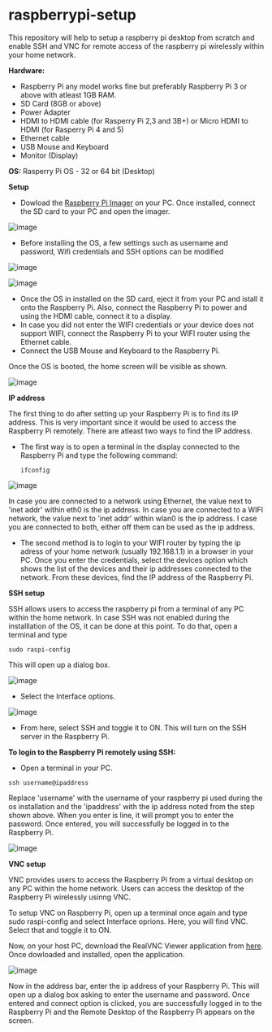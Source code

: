 # raspberrypi-setup
This repository will help to setup a raspberry pi desktop from scratch and enable SSH and VNC for remote access of the raspberry pi wirelessly within your home network.

**Hardware:**
- Raspberry Pi any model works fine but preferably Raspberry Pi 3 or above with atleast 1GB RAM.
- SD Card (8GB or above)
- Power Adapter
- HDMI to HDMI cable (for Rasperry Pi 2,3 and 3B+) or Micro HDMI to HDMI (for Rasperry Pi 4 and 5)
- Ethernet cable
- USB Mouse and Keyboard
- Monitor (Display)

**OS:** Rasperry Pi OS - 32 or 64 bit (Desktop)

**Setup**
- Dowload the [Raspberry Pi Imager](https://www.raspberrypi.com/software/) on your PC. Once installed, connect the SD card to your PC and open the imager.

![image](https://github.com/sashanknjs/raspberrypi-vpn-server/assets/168824530/e4db8c6a-5a05-406c-83e6-2720833afc71)

- Before installing the OS, a few settings such as username and password, Wifi credentials and SSH options can be modified

![image](https://github.com/sashanknjs/raspberrypi-vpn-server/assets/168824530/e9278451-c6b4-411b-aae1-5f8c65a5fa55)

![image](https://github.com/sashanknjs/raspberrypi-vpn-server/assets/168824530/41914cf2-a0d2-46d8-9177-ee1bf1285c78)

- Once the OS in installed on the SD card, eject it from your PC and istall it onto the Raspberry Pi. Also, connect the Raspberry Pi to power and using the HDMI cable, connect it to a display.
- In case you did not enter the WIFI credentials or your device does not support WIFI, connect the Raspberry Pi to your WIFI router using the Ethernet cable.
- Connect the USB Mouse and Keyboard to the Raspberry Pi.

Once the OS is booted, the home screen will be visible as shown.

![image](https://github.com/sashanknjs/raspberrypi-setup/assets/168824530/e513b8c5-d506-419a-98c8-10ad4f250007)

**IP address**

The first thing to do after setting up your Raspberry Pi is to find its IP address. This is very important since it would be used to access the Raspberry Pi remotely. There are atleast two ways to find the IP address. 

- The first way is to open a terminal in the display connected to the Raspberry Pi and type the following command:

  ```
  ifconfig
  ```

![image](https://github.com/sashanknjs/raspberrypi-setup/assets/168824530/9ca9827e-55b6-4a62-9367-324eeb898b0f)


In case you are connected to a network using Ethernet, the value next to 'inet addr' within eth0 is the ip address. In case you are connected to a WIFI network, the value next to 'inet addr' within wlan0 is the ip address. I case you are connected to both, either off them can be used as the ip address.

- The second method is to login to your WIFI router by typing the ip adress of your home network (usually 192.168.1.1) in a browser in your PC. Once you enter the credentials, select the devices option which shows the list of the devices and their ip addresses connected to the network. From these devices, find the IP address of the Raspberry Pi.
  
**SSH setup**

SSH allows users to access the raspberry pi from a terminal of any PC within the home network. In case SSH was not enabled during the installlation of the OS, it can be done at this point. To do that, open a terminal and type
```
sudo raspi-config
```
This will open up a dialog box. 

![image](https://github.com/sashanknjs/raspberrypi-setup/assets/168824530/b3b75205-ec27-42f8-99b3-55a9b6101a3c)

- Select the Interface options.

![image](https://github.com/sashanknjs/raspberrypi-setup/assets/168824530/48a7c82a-03c6-41f4-b762-0bfbd08a060f)

- From here, select SSH and toggle it to ON. This will turn on the SSH server in the Raspberry Pi.

**To login to the Raspberry Pi remotely using SSH:**

- Open a terminal in your PC.
```
ssh username@ipaddress
```
Replace 'username' with the username of your raspberry pi used during the os installation and the 'ipaddress' with the ip address noted from the step shown above. When you enter is line, it will prompt you to enter the password. Once entered, you will successfully be logged in to the Raspberry Pi.

![image](https://github.com/sashanknjs/raspberrypi-setup/assets/168824530/abe89add-3d1c-40de-a5d4-e413f1869240)

**VNC setup**

VNC provides users to access the Raspberry Pi from a virtual desktop on any PC within the home network. Users can access the desktop of the Raspberry Pi wirelessly usinng VNC. 

To setup VNC on Raspberry Pi, open up a terminal once again and type sudo raspi-config and select Interface oprions.
Here, you will find VNC. Select that and toggle it to ON.

Now, on your host PC, download the RealVNC Viewer application from [here](https://www.realvnc.com/en/connect/download/viewer/?lai_sr=10-14&lai_sl=l). Once dowloaded and installed, open the application.

![image](https://github.com/sashanknjs/raspberrypi-setup/assets/168824530/9986c958-da0c-4bc5-aab0-daeb4057237a)

Now in the address bar, enter the ip address of your Raspberry Pi. This will open up a dialog box asking to enter the username and password. Once entered and connect option is clicked, you are successfully logged in to the Raspberry Pi and the Remote Desktop of the Raspberry Pi appears on the screen. 


